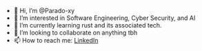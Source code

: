 - 👋 Hi, I’m @Parado-xy
- 👀 I’m interested in Software Engineering, Cyber Security, and AI
- 🌱 I’m currently learning rust and its associated tech. 
- 💞️ I’m looking to collaborate on anything tbh
- 📫 How to reach me: <a href = 'https://www.linkedin.com/in/omajuwa-jalla-a8b93b324/'> LinkedIn </a>

<!---
Parado-xy/Parado-xy is a ✨ special ✨ repository because its `README.md` (this file) appears on your GitHub profile.
You can click the Preview link to take a look at your changes.
--->
